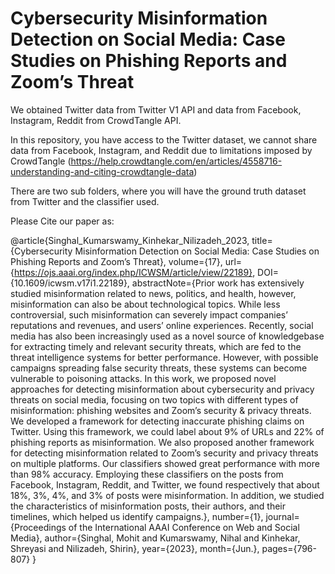# Cybersecurity Misinformation Detection on Social Media: Case Studies on Phishing Reports and Zoom’s Threat

We obtained Twitter data from Twitter V1 API and data from Facebook, Instagram, Reddit from CrowdTangle API. 

In this repository, you have access to the Twitter dataset, we cannot share data from Facebook, Instagram, and Reddit due to limitations imposed by CrowdTangle (https://help.crowdtangle.com/en/articles/4558716-understanding-and-citing-crowdtangle-data)

There are two sub folders, where you will have the ground truth dataset from Twitter and the classifier used.


Please Cite our paper as:

@article{Singhal_Kumarswamy_Kinhekar_Nilizadeh_2023, title={Cybersecurity Misinformation Detection on Social Media: Case Studies on Phishing Reports and Zoom’s Threat}, volume={17}, url={https://ojs.aaai.org/index.php/ICWSM/article/view/22189}, DOI={10.1609/icwsm.v17i1.22189}, abstractNote={Prior work has extensively studied misinformation related to news, politics, and health, however, misinformation can also be about technological topics. While less controversial, such misinformation can severely impact companies’ reputations and revenues, and users’ online experiences. Recently, social media has also been increasingly used as a novel source of knowledgebase for extracting timely and relevant security threats, which are fed to the threat intelligence systems for better performance. However, with possible campaigns spreading false security threats, these systems can become vulnerable to poisoning attacks. In this work, we proposed novel approaches for detecting misinformation about cybersecurity and privacy threats on social media, focusing on two topics with different types of misinformation: phishing websites and Zoom’s security &amp; privacy threats. We developed a framework for detecting inaccurate phishing claims on Twitter. Using this framework, we could label about 9% of URLs and 22% of phishing reports as misinformation. We also proposed another framework for detecting misinformation related to Zoom’s security and privacy threats on multiple platforms. Our classifiers showed great performance with more than 98% accuracy. Employing these classifiers on the posts from Facebook, Instagram, Reddit, and Twitter, we found respectively that about 18%, 3%, 4%, and 3% of posts were misinformation. In addition, we studied the characteristics of misinformation posts, their authors, and their timelines, which helped us identify campaigns.}, number={1}, journal={Proceedings of the International AAAI Conference on Web and Social Media}, author={Singhal, Mohit and Kumarswamy, Nihal and Kinhekar, Shreyasi and Nilizadeh, Shirin}, year={2023}, month={Jun.}, pages={796-807} }
